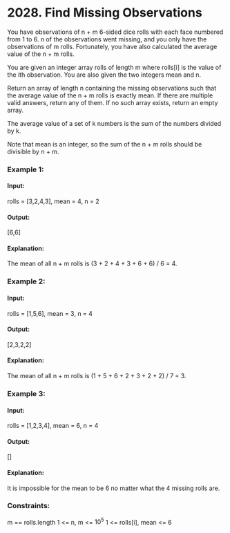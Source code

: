 # 2028. Find Missing Observations
You have observations of n + m 6-sided dice rolls with each face numbered from 1 to 6. n of the observations went missing, and you only have the observations of m rolls. Fortunately, you have also calculated the average value of the n + m rolls.

You are given an integer array rolls of length m where rolls[i] is the value of the ith observation. You are also given the two integers mean and n.

Return an array of length n containing the missing observations such that the average value of the n + m rolls is exactly mean. If there are multiple valid answers, return any of them. If no such array exists, return an empty array.

The average value of a set of k numbers is the sum of the numbers divided by k.

Note that mean is an integer, so the sum of the n + m rolls should be divisible by n + m.

### Example 1:
#### Input:
rolls = [3,2,4,3], mean = 4, n = 2
#### Output:
[6,6]
#### Explanation:
The mean of all n + m rolls is (3 + 2 + 4 + 3 + 6 + 6) / 6 = 4.

### Example 2:
#### Input:
rolls = [1,5,6], mean = 3, n = 4
#### Output: 
[2,3,2,2]
#### Explanation:
The mean of all n + m rolls is (1 + 5 + 6 + 2 + 3 + 2 + 2) / 7 = 3.

### Example 3:
#### Input: 
rolls = [1,2,3,4], mean = 6, n = 4
#### Output:
[]
#### Explanation: 
It is impossible for the mean to be 6 no matter what the 4 missing rolls are.
 
### Constraints:
m == rolls.length
1 <= n, m <= $`10^5`$
1 <= rolls[i], mean <= 6



